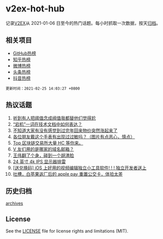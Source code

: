 # v2ex-hot-hub

 记录[V2EX](https://www.v2ex.com/)从 2021-01-06 日至今的热门话题。每小时抓取一次数据，按天[归档](archives)。
 
 ## 相关项目

- [GitHub热榜](https://github.com/snaildev/github-hot-hub)
- [知乎热榜](https://github.com/snaildev/zhihu-hot-hub)
- [微博热榜](https://github.com/snaildev/weibo-hot-hub)
- [头条热榜](https://github.com/snaildev/toutiao-hot-hub)
- [抖音热榜](https://github.com/snaildev/douyin-hot-hub)


 `更新时间：2021-02-25 14:03:27 +0800`

## 热议话题

1. [听到有人把阈值念成阀值我都替他们觉得尬](https://www.v2ex.com/t/756103)
1. [“宕机”一词在技术文档中如何表达？](https://www.v2ex.com/t/755812)
1. [不知道大家有没有感觉到过完年回来物价突然涨起来了](https://www.v2ex.com/t/755998)
1. [各位朋友戴这个手表有出现过过敏吗？（图片有点恶心，慎点）](https://www.v2ex.com/t/756068)
1. [Top 区块链交易所大量 HC 等你来。](https://www.v2ex.com/t/755811)
1. [V 友们用的是哪家的域名邮箱？](https://www.v2ex.com/t/756059)
1. [王伟翻了个身，碰到一个胡渣脸](https://www.v2ex.com/t/756028)
1. [24 英寸 4k IPS 显示器排雷](https://www.v2ex.com/t/755840)
1. [[送兑换码] iOS 上好用的视频编辑独立小工具软件! ! ! 
独立开发者送上](https://www.v2ex.com/t/756040)
1. [吐槽，白苹果返厂后的 apple pay 重置公交卡，体验太差](https://www.v2ex.com/t/755828)

## 历史归档

[archives](archives)

## License

See the [LICENSE](LICENSE) file for license rights and limitations (MIT).
